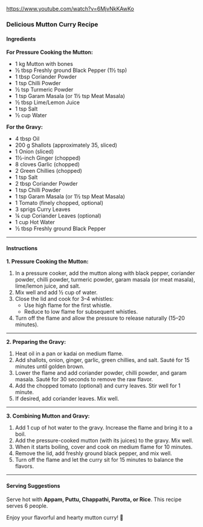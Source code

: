 https://www.youtube.com/watch?v=6MjvNkKAwKo

### Delicious Mutton Curry Recipe

#### **Ingredients**

**For Pressure Cooking the Mutton:**
- 1 kg Mutton with bones
- ½ tbsp Freshly ground Black Pepper (1½ tsp)
- 1 tbsp Coriander Powder
- 1 tsp Chilli Powder
- ½ tsp Turmeric Powder
- 1 tsp Garam Masala (or 1½ tsp Meat Masala)
- ½ tbsp Lime/Lemon Juice
- 1 tsp Salt
- ½ cup Water

**For the Gravy:**
- 4 tbsp Oil
- 200 g Shallots (approximately 35, sliced)
- 1 Onion (sliced)
- 1½-inch Ginger (chopped)
- 8 cloves Garlic (chopped)
- 2 Green Chillies (chopped)
- 1 tsp Salt
- 2 tbsp Coriander Powder
- 1 tsp Chilli Powder
- 1 tsp Garam Masala (or 1½ tsp Meat Masala)
- 1 Tomato (finely chopped, optional)
- 3 sprigs Curry Leaves
- ¼ cup Coriander Leaves (optional)
- 1 cup Hot Water
- ½ tbsp Freshly ground Black Pepper

---

#### **Instructions**

**1. Pressure Cooking the Mutton:**
1. In a pressure cooker, add the mutton along with black pepper, coriander powder, chilli powder, turmeric powder, garam masala (or meat masala), lime/lemon juice, and salt.
2. Mix well and add ½ cup of water.
3. Close the lid and cook for 3–4 whistles:
   - Use high flame for the first whistle.
   - Reduce to low flame for subsequent whistles.
4. Turn off the flame and allow the pressure to release naturally (15–20 minutes).

---

**2. Preparing the Gravy:**
1. Heat oil in a pan or kadai on medium flame.
2. Add shallots, onion, ginger, garlic, green chillies, and salt. Sauté for 15 minutes until golden brown.
3. Lower the flame and add coriander powder, chilli powder, and garam masala. Sauté for 30 seconds to remove the raw flavor.
4. Add the chopped tomato (optional) and curry leaves. Stir well for 1 minute.
5. If desired, add coriander leaves. Mix well.

---

**3. Combining Mutton and Gravy:**
1. Add 1 cup of hot water to the gravy. Increase the flame and bring it to a boil.
2. Add the pressure-cooked mutton (with its juices) to the gravy. Mix well.
3. When it starts boiling, cover and cook on medium flame for 10 minutes.
4. Remove the lid, add freshly ground black pepper, and mix well.
5. Turn off the flame and let the curry sit for 15 minutes to balance the flavors.

---

#### **Serving Suggestions**
Serve hot with **Appam, Puttu, Chappathi, Parotta, or Rice**. This recipe serves 6 people.

Enjoy your flavorful and hearty mutton curry! 🌟
